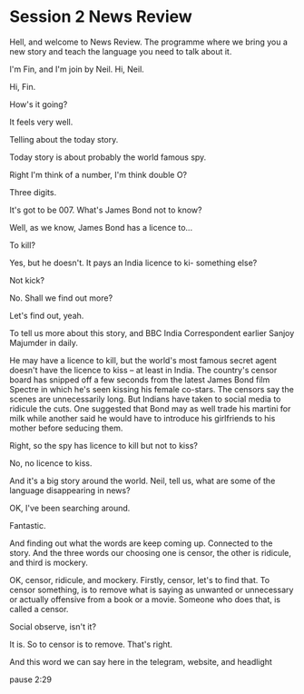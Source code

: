 # Session 2 News Review

Hell, and welcome to News Review. The programme where we bring you a new story and teach the language you need to talk about it.

I'm Fin, and I'm join by Neil. Hi, Neil.

Hi, Fin.

How's it going?

It feels very well.

Telling about the today story.

Today story is about probably the world famous spy.

Right I'm think of a number, I'm think double O?

Three digits.

It's got to be 007. What's James Bond not to know?

Well, as we know, James Bond has a licence to...

To kill?

Yes, but he doesn't. It pays an India licence to ki- something else?

Not kick?

No. Shall we find out more?

Let's find out, yeah.

To tell us more about this story, and BBC India Correspondent earlier Sanjoy Majumder in daily.

He may have a licence to kill, but the world's most famous secret agent doesn't have the licence to kiss – at least in India. The country's censor board has snipped off a few seconds from the latest James Bond film Spectre in which he's seen kissing his female co-stars. The censors say the scenes are unnecessarily long. But Indians have taken to social media to ridicule the cuts. One suggested that Bond may as well trade his martini for milk while another said he would have to introduce his girlfriends to his mother before seducing them.

Right, so the spy has licence to kill but not to kiss?

No, no licence to kiss.

And it's a big story around the world. Neil, tell us, what are some of the language disappearing in news?

OK, I've been searching around.

Fantastic.

And finding out what the words are keep coming up. Connected to the story. And the three words our choosing one is censor, the other is ridicule, and third is mockery.

OK, censor, ridicule, and mockery. Firstly, censor, let's to find that. To censor something, is to remove what is saying as unwanted or unnecessary or actually offensive from a book or a movie. Someone who does that, is called a censor.

Social observe, isn't it?

It is. So to censor is to remove. That's right.

And this word we can say here in the telegram, website, and headlight

pause 2:29
